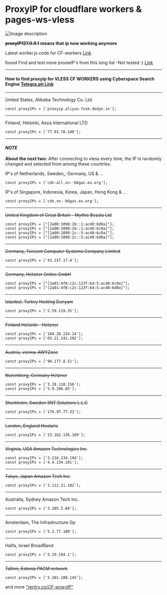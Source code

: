 #  ProxyIP for cloudflare workers & pages-ws-vless

![Image description](https://i.imgur.com/PYV4crq.png)

**~~proxyIP127.0.0.1~~ means that ip now working anymore**

Latest worker.js code for CF-workers [Link](https://rentry.co/8March)

found Find and test more proxieIP's from this long list -Not tested :) [Link](https://rentry.co/CF-proxyIP)

----
#### How to find proxyip for VLESS CF WORKERS using Cyberspace Search Engine [Telegra.ph Link](https://telegra.ph/How-to-find-proxy-ip-for-VLESS-CF-WORKER-01-06)

- - - -

United States, Alibaba Technology Co. Ltd.

    const proxyIPs = ['proxyip.aliyun.fxxk.dedyn.io'];

- - - -

Finland, Helsinki, Aeza International LTD

    const proxyIPs = ['77.91.78.140'];

- - - -

 #### *NOTE*
**About the next two:** After connecting to vless every time, the IP is randomly changed and selected from among these countries.

IP's of Netherlands, Sweden,, Germany, US & ...

    const proxyIPs = ['cdn-all.xn--b6gac.eu.org'];

IP's of Singapore, Indonesia, Korea, Japan, Hong Kong & ...

    const proxyIPs = ['cdn.xn--b6gac.eu.org'];

----

~~United Kingdom of Great Britain - Mythic Beasts Ltd~~

    const proxyIPs = ["[2a00:1098:2b::1:ac40:6d0a]"];
    const proxyIPs = ["[2a00:1098:2b::1:ac40:6c0a]"];
    const proxyIPs = ["[2a00:1098:2c::5:ac40:6c0a]"];
    const proxyIPs = ["[2a00:1098:2c::5:ac40:6d0a]"];

- - - -

~~Germany, Tencent Computer Systems Company Limited~~

    const proxyIPs = ['43.157.17.4'];

- - - -

~~Germany, Hetzner Online GmbH~~

    const proxyIPs = ["[2a01:4f8:c2c:123f:64:5:ac40:6c0a]"];
    const proxyIPs = ["[2a01:4f8:c2c:123f:64:5:ac40:6d0a]"];

- - - -

~~Istanbul, Turkey Hosting Dunyam~~

    const proxyIPs = ['2.59.119.35'];

- - - -

~~Finland Helsinki - Hetzner~~

    const proxyIPs = ['104.28.224.14'];
    const proxyIPs = ['65.21.241.202'];

- - - -

~~Austria, vienna-AWYZone~~

    const proxyIPs = ['94.177.8.51'];

- - - -

~~Nuremberg, Germany Hetzner~~

    const proxyIPs = ['3.28.118.156'];
    const proxyIPs = ['5.9.106.85'];

- - - -


~~Stockholm, Sweden 3NT Solutions  L.L.C~~

    const proxyIPs = ['176.97.77.32'];

- - - -


~~London, England Hostaris~~

    const proxyIPs = ['23.162.136.169'];

- - - -

~~Virginia, USA Amazon Technologies Inc.~~

    const proxyIPs = ['3.216.234.194'];
    const proxyIPs = ['4.4.234.181'];

----


~~Tokyo, Japan Amazon Tech Inc.~~

    const proxyIPs = ['3.112.21.102'];

----

Australia, Sydney Amazon Tech Inc.

    const proxyIPs = ['3.105.5.84'];

----

Amsterdam, The Infrastructure Gp

    const proxyIPs = ['5.2.77.100'];

----

Haifa, Israel BroadBand

    const proxyIPs = ['5.29.194.1'];

----


~~Tallinn, Estonia PAGM network~~

    const proxyIPs = ['5.101.180.145'];



and more ["rentry.co/CF-proxyIP"](https://rentry.co/CF-proxyIP)
